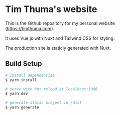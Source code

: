 # Tim Thuma's website

This is the Github repository for my personal website (https://timthuma.com).

It uses Vue.js with Nuxt and Tailwind CSS for styling.

The production site is staticly generated with Nuxt.

## Build Setup

```bash
# install dependencies
$ yarn install

# serve with hot reload at localhost:3000
$ yarn dev

# generate static project in /dist
$ yarn generate
```
